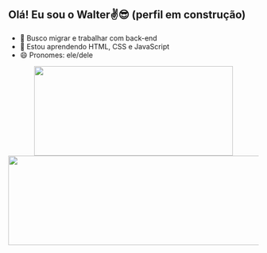 ## Olá! Eu sou o Walter✌️😎 (perfil em construção)

- 🔭 Busco migrar e trabalhar com back-end
- 🌱 Estou aprendendo HTML, CSS e JavaScript
- 😄 Pronomes: ele/dele

<div align="center">
  <a href="https://github.com/walterfdepaula">
  <img height="180em" width="400" src="https://github-readme-stats.vercel.app/api?username=walterfdepaula&show_icons=true&theme=dark&include_all_commits=true&count_private=true"/>
  <img height="180em" width="605" src="https://github-readme-stats.vercel.app/api/top-langs/?username=walterfdepaula&layout=compact&langs_count=7&theme=dark"/>
</div>
